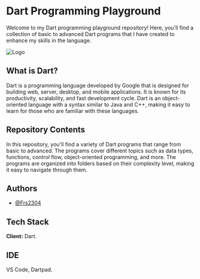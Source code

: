 # Dart Programming Playground

Welcome to my Dart programming playground repository! Here, you'll find a collection of basic to advanced Dart programs that I have created to enhance my skills in the language.

![Logo](https://th.bing.com/th/id/OIP.XI8Itf5V4Suq5vxU5Gw0OgHaFj?w=231&h=180&c=7&r=0&o=5&dpr=1.3&pid=1.7)



## What is Dart?

Dart is a programming language developed by Google that is designed for building web, server, desktop, and mobile applications. It is known for its productivity, scalability, and fast development cycle. Dart is an object-oriented language with a syntax similar to Java and C++, making it easy to learn for those who are familiar with these languages.

## Repository Contents

In this repository, you'll find a variety of Dart programs that range from basic to advanced. The programs cover different topics such as data types, functions, control flow, object-oriented programming, and more. The programs are organized into folders based on their complexity level, making it easy to navigate through them.

## Authors
 
- [@Frs2304](https://www.github.com/Frs2304)

## Tech Stack

**Client:** Dart.

## IDE

VS Code, Dartpad.
